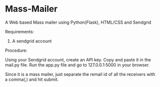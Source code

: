 # Mass-Mailer
A Web based Mass mailer using Python(Flask), HTML/CSS and Sendgrid

Requirements:
1. A sendgrid account

Procedure:

Using your Sendgrid account, create an API key. Copy and paste it in the mail.py file.
Run the app.py file and go to 127.0.0.1:5000 in your browser.

Since it is a mass mailer, just separate the remail id of all the receivers with a comma(,) and hit submit.

